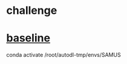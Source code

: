 # challenge
# [baseline](https://github.com/uusic2025/challenge/tree/main/baseline)


 conda activate /root/autodl-tmp/envs/SAMUS